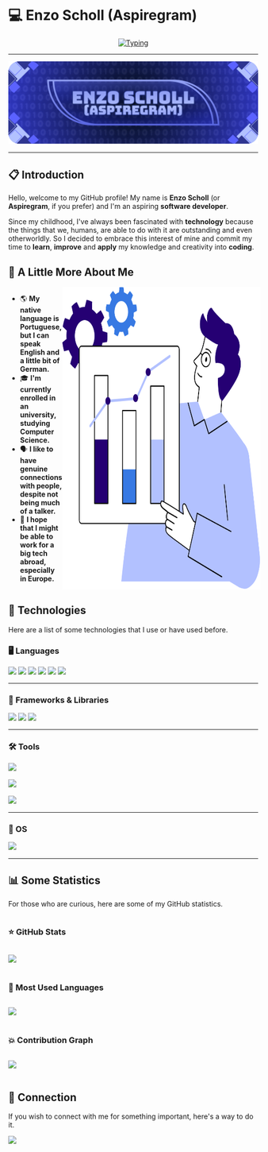 # 💻 Enzo Scholl (Aspiregram)

<p align="center"><a href="https://git.io/typing-svg"><img src="https://readme-typing-svg.demolab.com?font=Silkscreen&size=41&duration=4900&pause=500&color=B2C1FF&center=true&vCenter=true&random=true&width=800&height=66&lines=Front-end+developer;Computer+Science+student;Aspiring+full-stack+developer" alt="Typing" /></a></p>

---

<p align="center"><a href="https://github.com/Aspiregram"><img src="assets/banner.webp" alt="Banner" /></a></p>

---

## 📋 Introduction

Hello, welcome to my GitHub profile! My name is **Enzo Scholl** (or **Aspiregram**, if you prefer) and I'm an aspiring **software developer**.

Since my childhood, I've always been fascinated with **technology** because the things that we, humans, are able to do with it are outstanding and even otherworldly. So I decided to embrace this interest of mine and commit my time to **learn**, **improve** and **apply** my knowledge and creativity into **coding**.

## 📖 A Little More About Me

<div style="display: flex; justify-content: space-between;">

- 🌎 **My native language is Portuguese, but I can speak English and a little bit of German.**
- 🎓 **I'm currently enrolled in an university, studying Computer Science.**
- 🗣️ **I like to have genuine connections with people, despite not being much of a talker.**
- 🔎 **I hope that I might be able to work for a big tech abroad, especially in Europe.**

<img src="assets/illustration.svg" alt="Illustration" width="400" />

</div>

## 🔧 Technologies

Here are a list of some technologies that I use or have used before.

### 🖥️ Languages

<a href="https://github.com/topics/html5"><img src="https://img.shields.io/badge/HTML5-5b62ff?style=for-the-badge&logo=html5&logoColor=5b62ff&labelColor=b2c1ff"></a>
<a href="https://github.com/topics/css3"><img src="https://img.shields.io/badge/CSS3-5b62ff?style=for-the-badge&logo=css3&logoColor=5b62ff&labelColor=b2c1ff"></a>
<a href="https://github.com/topics/javascript"><img src="https://img.shields.io/badge/JavaScript-5b62ff?style=for-the-badge&logo=javascript&logoColor=5b62ff&labelColor=b2c1ff"></a>
<a href="https://github.com/topics/java"><img src="https://img.shields.io/badge/java-5b62ff.svg?style=for-the-badge&logo=openjdk&logoColor=5b62ff&labelColor=b2c1ff"></a>
<a href="https://github.com/topics/csharp"><img src="https://img.shields.io/badge/C%23-5b62ff?style=for-the-badge"></a>
<a href="https://github.com/topics/mysql"><img src="https://img.shields.io/badge/MySQL-5b62ff?style=for-the-badge&logo=mysql&logoColor=5b62ff&labelColor=b2c1ff"></a>

---

### 🚀 Frameworks & Libraries

<a href="https://github.com/topics/bootstrap"><img src="https://img.shields.io/badge/-boostrap-5b62ff?style=for-the-badge&logo=bootstrap&logoColor=5b62ff&labelColor=b2c1ff"></a>
<a href="https://github.com/topics/tailwindcss"><img src="https://img.shields.io/badge/tailwindcss-5b62ff.svg?style=for-the-badge&logo=tailwind-css&logoColor=5b62ff&labelColor=b2c1ff"></a>
<a href="https://github.com/topics/vuejs"><img src="https://img.shields.io/badge/vuejs-5b62ff.svg?style=for-the-badge&logo=vuedotjs&logoColor=5b62ff&labelColor=b2c1ff"></a>

---

### 🛠️ Tools

<a href="https://github.com/topics/git"><img src="https://img.shields.io/badge/GIT-5b62ff?style=for-the-badge&logo=git&logoColor=5b62ff&labelColor=b2c1ff"></a>

<a href="https://github.com/topics/vscode"><img src="https://img.shields.io/badge/Vscode-5b62ff?style=for-the-badge"></a>

<a href="https://github.com/topics/eclipse"><img src="https://img.shields.io/badge/Eclipse-5b62ff?style=for-the-badge&logo=eclipse&logoColor=5b62ff&labelColor=b2c1ff"></a>

---

### 💾 OS

<a href="https://github.com/topics/windows"><img src="https://img.shields.io/badge/Windows-5b62ff?style=for-the-badge"></a>

---

## 📊 Some Statistics

For those who are curious, here are some of my GitHub statistics.

<div style="display: flex; flex-direction: column;">

### ⭐ GitHub Stats

<a href="https://github.com/aspiregram"><img height=200 src="https://github-readme-stats.vercel.app/api?username=aspiregram&bg_color=242437&title_color=5b62ff&text_color=b2c1ff&show_icons=true&icon_color=5b62ff&border_color=b2c1ff" /></a>

### 💬 Most Used Languages

<a href="https://github.com/aspiregram"><img height=200 src="https://github-readme-stats.vercel.app/api/top-langs/?username=aspiregram&layout=compact&card_width=335&title_color=5b62ff&text_color=b2c1ff&show_icons=true&icon_color=5b62ff&border_color=b2c1ff&bg_color=242437" /></a>

### 💥 Contribution Graph

<a href="https://github.com/aspiregram"><img src="https://github-readme-activity-graph.vercel.app/graph/?username=aspiregram&bg_color=242437&color=5b62ff&line=b2c1ff&point=5b62ff&border_color=b2c1ff" /></a>

</div>

## 🔗 Connection

If you wish to connect with me for something important, here's a way to do it.

<a href="https://www.linkedin.com/in/enzo-scholl"><img src="https://img.shields.io/badge/LinkedIn-5b62ff?style=for-the-badge"></a>

